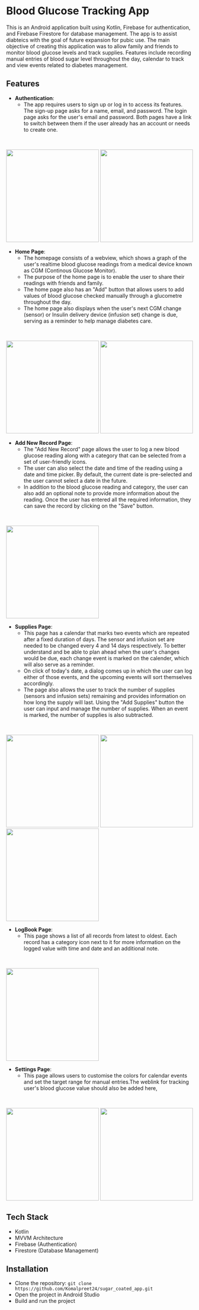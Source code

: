 # Blood Glucose Tracking App
This is an Android application built using Kotlin, Firebase for authentication, and Firebase Firestore for database management.
The app is to assist diabteics with the goal of future expansion for pubic use. The main objective of creating this application was to allow family and friends to monitor blood glucose levels and track supplies. Features include recording manual entries of blood sugar level throughout the day, calendar  to track and view events related to diabetes management.

## Features

- **Authentication**: 
  - The app requires users to sign up or log in to access its features. The sign-up page asks for a name, email, and password. The login page asks for the user's email and password. Both pages have a link to switch between them if the user already has an account or needs to create one.
<br>
<p float="left">
  <img src="https://user-images.githubusercontent.com/60284996/235796803-29cc1f28-d765-43fe-8266-8c28e8c7119b.gif" width="250">
  <img src="https://user-images.githubusercontent.com/60284996/235794777-f9979fe9-b9f8-4d44-a475-292c078fa225.jpg" width="250">
</p>

- **Home Page**: 
  - The homepage consists of a webview, which shows a graph of the user's realtime blood glucose readings from a medical device known as CGM (Continous Glucose Monitor).
  - The purpose of the home page is to enable the user to share their readings with friends and family.
  - The home page also has an "Add" button that allows users to add values of blood glucose checked manually through a glucometre throughout the day.
  - The home page also displays when the user's next CGM change (sensor) or Insulin delivery device (infusion set) change is due, serving as a reminder to help manage diabetes care.
<br>
<p float="left">
  <img src="https://user-images.githubusercontent.com/60284996/235792641-b4ed3aac-2f6f-496e-b24a-b4c0ecf8bcff.jpg" width="250">
  <img src="https://user-images.githubusercontent.com/60284996/235797450-f63a4aa6-e86b-43e8-955c-b53d83999c6a.gif" width="250">
</p>
  
- **Add New Record Page**:
  - The "Add New Record" page allows the user to log a new blood glucose reading along with a category that can be selected from a set of user-friendly icons.
  - The user can also select the date and time of the reading using a date and time picker. By default, the current date is pre-selected and the user cannot select a date in the future.
  - In addition to the blood glucose reading and category, the user can also add an optional note to provide more information about the reading. Once the user has entered all the required information, they can save the record by clicking on the "Save" button.
<br>
<p float="left">
  <img src="https://user-images.githubusercontent.com/60284996/235794099-5334168f-fda3-4f8e-a3f3-4c4c322c5f7d.jpg" width="250">
</p>

- **Supplies Page**:
  - This page has a calendar that marks two events which are repeated after a fixed duration of days. The sensor and infusion set are needed to be changed every 4 and 14 days respectively. To better understand and be able to plan ahead when the user's changes would be due, each change event is marked on the calender, which will also serve as a reminder.
  - On click of today's date, a dialog comes up in which the user can log either of those events, and the upcoming events will sort themselves accordingly. 
  - The page also allows the user to track the number of supplies (sensors and infusion sets) remaining and provides information on how long the supply will last. Using the "Add Supplies" button the user can input and manage the number of supplies. When an event is marked, the number of supplies is also subtracted. 
<br>
<p float="left">
  <img src="https://user-images.githubusercontent.com/60284996/235794266-a5a79c3e-681b-411e-bd00-93d6a79492c8.jpg" width="250">
  <img src="https://user-images.githubusercontent.com/60284996/235798067-450484ef-b5fc-4d0e-8fa2-3285ebd15a60.gif" width="250">
  <img src="https://user-images.githubusercontent.com/60284996/235798447-189ecb5a-c702-462b-a30b-60afc23fc4d7.gif" width="250">
</p>

- **LogBook Page**:
  - This page shows a list of all records from latest to oldest. Each record has a category icon next to it for more information on the logged value with time and date and an additional note.
<br>
<p float="left">
  <img src="https://user-images.githubusercontent.com/60284996/235790826-a9b5bc49-6e60-411d-81b5-0c3f2084aea9.jpg" width="250">
</p>

- **Settings Page**: 
  - This page allows users to customise the colors for calendar events and set the target range for manual entries.The weblink for tracking user's blood glucose value should also be added here,
<br>
<p float="left">
  <img src="https://user-images.githubusercontent.com/60284996/235794545-dc49be8f-e493-4b6f-9087-6bffca09abd8.jpg" width="250">
  <img src="https://user-images.githubusercontent.com/60284996/235794492-9f9e1ef6-2fa6-4767-b241-e17dd9158ca9.jpg" width="250">
</p>
  
  
## Tech Stack
- Kotlin
- MVVM Architecture
- Firebase (Authentication)
- Firestore (Database Management)
## Installation
- Clone the repository: `git clone https://github.com/Komalpreet24/sugar_coated_app.git`
- Open the project in Android Studio
- Build and run the project
